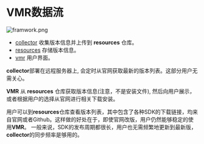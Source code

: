 # VMR数据流

<!-- https://cdn.jsdelivr.net/gh/moqsien/img_repo@main/vmr_install.png -->
![framwork.png](https://cdn.jsdelivr.net/gh/moqsien/img_repo@main/framework.png)

- [collector](https://github.com/gvcgo/collector) 收集版本信息并上传到 **resources** 仓库。
- [resources](https://github.com/gvcgo/resources) 存储版本信息。
- [vmr](https://github.com/gvcgo/version-manager) 用户界面。

**collector**部署在远程服务器上, 会定时从官网获取最新的版本列表。这部分用户无需关心。

**VMR** 从 **resources** 仓库获取版本信息(注意，不是安装文件), 然后向用户展示，或者根据用户的选择从官网进行相关下载安装。

用户可以到**resources**仓库查看版本列表，其中包含了各种SDK的下载链接，均来自官网或者Github。这样做的好处在于，即使官网改版，用户仍然能够稳定的使用**VMR**。
一般来说，SDK的发布周期都很长，用户也无需频繁地更新到最新版，**collector**的同步频率是够用的。
